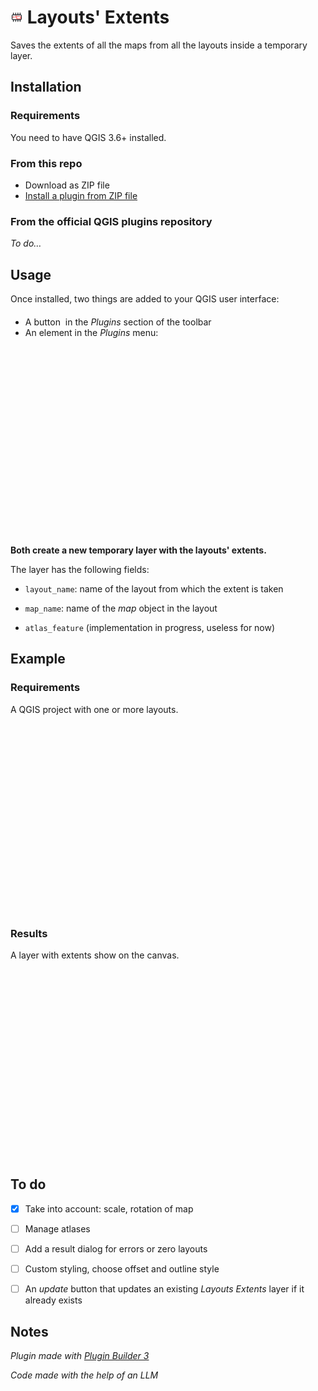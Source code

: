 # <img src="icon.png" height="20"/> Layouts' Extents

Saves the extents of all the maps from all the layouts inside a temporary layer.

## Installation
### Requirements
You need to have QGIS 3.6+ installed.

### From this repo
 * Download as ZIP file
 * [Install a plugin from ZIP file](https://docs.qgis.org/3.40/en/docs/user_manual/plugins/plugins.html#the-install-from-zip-tab)

### From the official QGIS plugins repository
*To do…*

## Usage
Once installed, two things are added to your QGIS user interface:

 * A button <img source="readme.d/button.png" height="20"/> in the *Plugins* section of the toolbar
 * An element in the *Plugins* menu:
 
<img source="readme.d/menu.png" height="300"/>

**Both create a new temporary layer with the layouts' extents.**

The layer has the following fields:

 * `layout_name`: name of the layout from which the extent is taken

 * `map_name`: name of the *map* object in the layout
 
 * `atlas_feature` (implementation in progress, useless for now)


## Example

### Requirements

A QGIS project with one or more layouts.

<img source="readme.d/layouts.png" height="300"/>

### Results

A layer with extents show on the canvas.

<img source="readme.d/layer.png" height="300"/>


## To do

 - [x] Take into account: scale, rotation of map

 - [ ] Manage atlases
 
 - [ ] Add a result dialog for errors or zero layouts

 - [ ] Custom styling, choose offset and outline style
 
 - [ ] An *update* button that updates an existing *Layouts Extents* layer if it already exists


## Notes
 
*Plugin made with [Plugin Builder 3](https://g-sherman.github.io/Qgis-Plugin-Builder/)*

*Code made with the help of an LLM*
